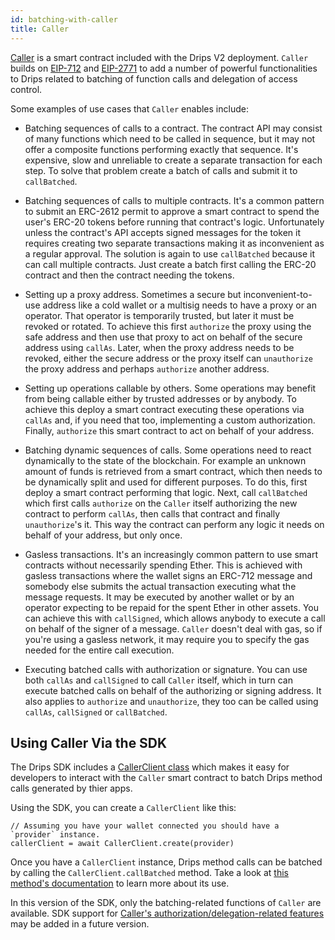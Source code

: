 ```yaml
---
id: batching-with-caller
title: Caller
---
```


<a href="https://github.com/radicle-dev/drips-contracts/blob/master/src/Caller.sol" target="_blank">Caller</a> is a smart contract included with the Drips V2 deployment. `Caller` builds on <a href="https://eips.ethereum.org/EIPS/eip-712" target="_blank">EIP-712</a> and <a href="https://eips.ethereum.org/EIPS/eip-2771" target="_blank">EIP-2771</a> to add a number of powerful functionalities to Drips related to batching of function calls and delegation of access control.

Some examples of use cases that `Caller` enables include:

- Batching sequences of calls to a contract.
The contract API may consist of many functions which need to be called in sequence, but it may not offer a composite functions performing exactly that sequence. It's expensive, slow and unreliable to create a separate transaction for each step.
To solve that problem create a batch of calls and submit it to `callBatched`.

- Batching sequences of calls to multiple contracts.
It's a common pattern to submit an ERC-2612 permit to approve a smart contract
to spend the user's ERC-20 tokens before running that contract's logic.
Unfortunately unless the contract's API accepts signed messages for the token it requires
creating two separate transactions making it as inconvenient as a regular approval.
 The solution is again to use `callBatched` because it can call multiple contracts. Just create a batch first calling the ERC-20 contract and then the contract needing the tokens.

- Setting up a proxy address.
Sometimes a secure but inconvenient-to-use address like a cold wallet or a multisig needs to have a proxy or an operator. That operator is temporarily trusted, but later it must be revoked or rotated. To achieve this first `authorize` the proxy using the safe address and then use that proxy  to act on behalf of the secure address using `callAs`. Later, when the proxy address needs to be revoked, either the secure address or the proxy itself can `unauthorize` the proxy address and perhaps `authorize` another address.

- Setting up operations callable by others.
Some operations may benefit from being callable either by trusted addresses or by anybody. To achieve this deploy a smart contract executing these operations via `callAs` and, if you need that too, implementing a custom authorization. Finally, `authorize` this smart contract to act on behalf of your address.

- Batching dynamic sequences of calls.
Some operations need to react dynamically to the state of the blockchain. For example an unknown amount of funds is retrieved from a smart contract, which then needs to be dynamically split and used for different purposes. To do this, first deploy a smart contract performing that logic. Next, call `callBatched` which first calls `authorize` on the `Caller` itself authorizing the new contract to perform `callAs`, then calls that contract and finally `unauthorize`'s it. This way the contract can perform any logic it needs on behalf of your address, but only once.

- Gasless transactions.
It's an increasingly common pattern to use smart contracts without necessarily spending Ether. This is achieved with gasless transactions where the wallet signs an ERC-712 message and somebody else submits the actual transaction executing what the message requests. It may be executed by another wallet or by an operator expecting to be repaid for the spent Ether in other assets. You can achieve this with `callSigned`, which allows anybody to execute a call on behalf of the signer of a message. `Caller` doesn't deal with gas, so if you're using a gasless network, it may require you to specify the gas needed for the entire call execution.

- Executing batched calls with authorization or signature.
You can use both `callAs` and `callSigned` to call `Caller` itself, which in turn can execute batched calls on behalf of the authorizing or signing address. It also applies to `authorize` and `unauthorize`, they too can be called using `callAs`, `callSigned` or `callBatched`.

## Using Caller Via the SDK

The Drips SDK includes a <a href="https://github.com/radicle-dev/drips-js-sdk/blob/main/src/Caller/CallerClient.ts" target="_blank">CallerClient class</a> which makes it easy for developers to interact with the `Caller` smart contract to batch Drips method calls generated by thier apps.

Using the SDK, you can create a `CallerClient` like this:

```
// Assuming you have your wallet connected you should have a `provider` instance.
callerClient = await CallerClient.create(provider)
```

Once you have a `CallerClient` instance, Drips method calls can be batched by calling the `CallerClient.callBatched` method. Take a look at <a href="https://drips-js-sdk-api.netlify.app/classes/callerclient#callBatched" target="_blank">this method's documentation</a> to learn more about its use.

In this version of the SDK, only the batching-related functions of `Caller` are available. SDK support for <a href="https://github.com/radicle-dev/drips-contracts/blob/2e9c34586a760921e80a81e1b4e46eb105f93525/src/Caller.sol#L103" target="_blank">Caller's authorization/delegation-related features</a> may be added in a future version.






